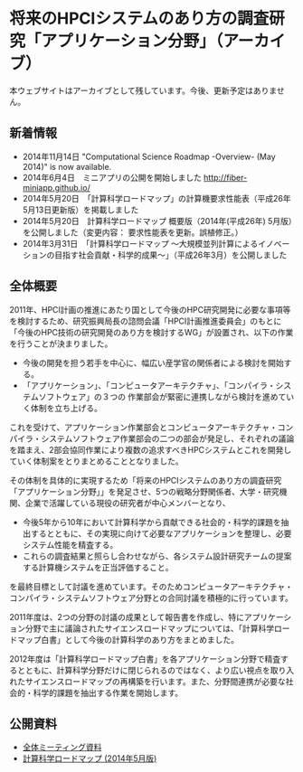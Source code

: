 # 将来のHPCIシステムのあり方の調査研究「アプリケーション分野」（アーカイブ）

本ウェブサイトはアーカイブとして残しています。今後、更新予定はありません。

## 新着情報

* 2014年11月14日  "Computational Science Roadmap -Overview- (May 2014)" is now available.
* 2014年6月4日　ミニアプリの公開を開始しました http://fiber-miniapp.github.io/
* 2014年5月20日　「計算科学ロードマップ」の計算機要求性能表（平成26年5月13日更新版）を掲載しました
* 2014年5月20日　計算科学ロードマップ 概要版（2014年(平成26年) 5月版）を公開しました（変更内容： 要求性能表を更新。誤植修正。）
* 2014年3月31日　「計算科学ロードマップ ～大規模並列計算によるイノベーションの目指す社会貢献・科学的成果～」（平成26年3月）を公開しました

## 全体概要
2011年、HPCI計画の推進にあたり国として今後のHPC研究開発に必要な事項等を検討するため、研究振興局長の諮問会議「HPCI計画推進委員会」のもとに「今後のHPC技術の研究開発のあり方を検討するWG」が設置され、以下の作業を行うことが決まりました。

* 今後の開発を担う若手を中心に、幅広い産学官の関係者による検討を開始する。
* 「アプリケーション」、「コンピュータアーキテクチャ」、「コンパイラ・システムソフトウェア」の３つの
作業部会が緊密に連携しながら検討を進めていく体制を立ち上げる。

これを受けて、アプリケーション作業部会とコンピュータアーキテクチャ・コンパイラ・システムソフトウェア作業部会の二つの部会が発足し、それぞれの議論を踏まえ、2部会協同作業により複数の追求すべきHPCシステムとこれを開発していく体制案をとりまとめることとなりました。

その体制を具体的に実現するため「将来のHPCIシステムのあり方の調査研究「アプリケーション分野」」を発足させ、5つの戦略分野関係者、大学・研究機関、企業で活躍している現役の研究者が中心メンバーとなり、

* 今後5年から10年において計算科学から貢献できる社会的・科学的課題を抽出するとともに、その実現に向けて必要なアプリケーションを整理し、必要システム性能を精査する。
* これらの調査結果と照らし合わせながら、各システム設計研究チームの提案する計算機システムを正当評価すること。

を最終目標として討議を進めています。そのためコンピュータアーキテクチャ・コンパイラ・システムソフトウェア分野との合同討議を積極的に行っています。

2011年度は、2つの分野の討議の成果として報告書を作成し、特にアプリケーション分野で主に議論されたサイエンスロードマップについては、「計算科学ロードマップ白書」として今後の計算科学のあり方をまとめました。

2012年度は「計算科学ロードマップ白書」を各アプリケーション分野で精査するとともに、計算科学分野だけに閉じられるのではなく、より広い視点を取り入れたサイエンスロードマップの再構築を行います。また、分野間連携が必要な社会的・科学的課題を抽出する作業を開始します。

## 公開資料

* [全体ミーティング資料](meeting)
* [計算科学ロードマップ (2014年5月版)](roadmap-2014)